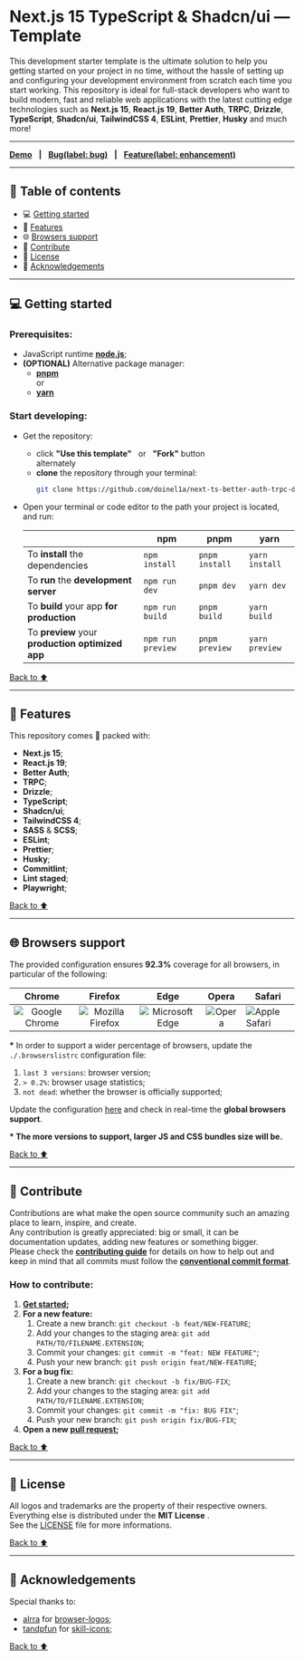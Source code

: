 [node]: https://nodejs.org/en
[pnpm]: https://pnpm.io/installation
[yarn]: https://yarnpkg.com/getting-started/install
[demo]: https://next-ts-better-auth-trpc-drizzle.d1a.app/
[license]: https://github.com/doinel1a/next-ts-better-auth-trpc-drizzle/blob/main/LICENSE
[code-of-conduct]: https://github.com/doinel1a/next-ts-better-auth-trpc-drizzle/blob/main/CODE_OF_CONDUCT.md
[issues]: https://github.com/doinel1a/next-ts-better-auth-trpc-drizzle/issues
[pulls]: https://github.com/doinel1a/next-ts-better-auth-trpc-drizzle/pulls
[browserslist]: https://browsersl.ist/#q=last+3+versions%2C%3E+0.2%25%2C+not+dead
[commitlint]: https://github.com/conventional-changelog/commitlint/#what-is-commitlint
[chrome-icon]: https://github.com/alrra/browser-logos/blob/main/src/chrome/chrome_64x64.png
[firefox-icon]: https://github.com/alrra/browser-logos/blob/main/src/firefox/firefox_64x64.png
[edge-icon]: https://github.com/alrra/browser-logos/blob/main/src/edge/edge_64x64.png
[opera-icon]: https://github.com/alrra/browser-logos/blob/main/src/opera/opera_64x64.png
[safari-icon]: https://github.com/alrra/browser-logos/blob/main/src/safari/safari_64x64.png

# Next.js 15 TypeScript & Shadcn/ui — Template

This development starter template is the ultimate solution to help you getting started on your project in no time, without the hassle of setting up and configuring your development environment from scratch each time you start working.
This repository is ideal for full-stack developers who want to build modern, fast and reliable web applications with the latest cutting edge technologies such as **Next.js 15**, **React.js 19**, **Better Auth**, **TRPC**, **Drizzle**, **TypeScript**, **Shadcn/ui**, **TailwindCSS 4**, **ESLint**, **Prettier**, **Husky** and much more!

---

**[Demo][demo]** &nbsp;&nbsp;**|**&nbsp;&nbsp; **[Bug(label: bug)][issues]** &nbsp;&nbsp;**|**&nbsp;&nbsp; **[Feature(label: enhancement)][issues]**

---

## :bookmark: Table of contents

- :computer: [Getting started](#computer-getting-started "Go to 'Getting started' section")
- :battery: [Features](#battery-features "Go to 'Features' section")
- :globe_with_meridians: [Browsers support](#globe_with_meridians-browsers-support "Go to 'Browsers support' section")
- :busts_in_silhouette: [Contribute](#busts_in_silhouette-contribute "Go to 'Contribute' section")
- :bookmark_tabs: [License](#bookmark_tabs-license "Go to 'License' section")
- :gem: [Acknowledgements](#gem-acknowledgements "Go to 'Acknowledgements' section")

---

## :computer: Getting started

### Prerequisites:

- JavaScript runtime **[node.js][node]**;
- **(OPTIONAL)** Alternative package manager:
  - **[pnpm][pnpm]** <br /> or
  - **[yarn][yarn]**

### Start developing:

- Get the repository:
  - click **"Use this template"** &nbsp; or &nbsp; **"Fork"** button <br /> alternately
  - **clone** the repository through your terminal: <br />
    ```bash
    git clone https://github.com/doinel1a/next-ts-better-auth-trpc-drizzle YOUR-PROJECT-NAME
    ```
- Open your terminal or code editor to the path your project is located, and run:

  |                                                  | **npm**           | **pnpm**       | **yarn**       |
  | ------------------------------------------------ | ----------------- | -------------- | -------------- |
  | To **install** the dependencies                  | `npm install`     | `pnpm install` | `yarn install` |
  | To **run** the **development server**            | `npm run dev`     | `pnpm dev`     | `yarn dev`     |
  | To **build** your app **for production**         | `npm run build`   | `pnpm build`   | `yarn build`   |
  | To **preview** your **production optimized app** | `npm run preview` | `pnpm preview` | `yarn preview` |

[Back to :arrow_up:](#nextjs-15-typescript--shadcnui--template "Back to 'Table of contents' section")

---

## :battery: Features

This repository comes 🔋 packed with:

- **Next.js 15**;
- **React.js 19**;
- **Better Auth**;
- **TRPC**;
- **Drizzle**;
- **TypeScript**;
- **Shadcn/ui**;
- **TailwindCSS 4**;
- **SASS** & **SCSS**;
- **ESLint**;
- **Prettier**;
- **Husky**;
- **Commitlint**;
- **Lint staged**;
- **Playwright**;

[Back to :arrow_up:](#nextjs-15-typescript--shadcnui--template "Back to 'Table of contents' section")

---

## :globe_with_meridians: Browsers support

The provided configuration ensures **92.3%** coverage for all browsers, in particular of the following:

|            Chrome             |             Firefox              |             Edge             |        Opera         | Safari                       |
| :---------------------------: | :------------------------------: | :--------------------------: | :------------------: | ---------------------------- |
| ![Google Chrome][chrome-icon] | ![Mozilla Firefox][firefox-icon] | ![Microsoft Edge][edge-icon] | ![Opera][opera-icon] | ![Apple Safari][safari-icon] |

**\*** In order to support a wider percentage of browsers, update the `./.browserslistrc` configuration file:

1. `last 3 versions`: browser version;
2. `> 0.2%`: browser usage statistics;
3. `not dead`: whether the browser is officially supported;

Update the configuration [here][browserslist] and check in real-time the **global browsers support**.

**\* The more versions to support, larger JS and CSS bundles size will be.**

[Back to :arrow_up:](#nextjs-15-typescript--shadcnui--template "Back to 'Table of contents' section")

---

## :busts_in_silhouette: Contribute

Contributions are what make the open source community such an amazing place to learn, inspire, and create.  
Any contribution is greatly appreciated: big or small, it can be documentation updates, adding new features or something bigger.  
Please check the [**contributing guide**][code-of-conduct] for details on how to help out and keep in mind that all commits must follow the **[conventional commit format][commitlint]**.

### How to contribute:

1.  **[Get started](#computer-getting-started "Go to 'Getting started' section");**
2.  **For a new feature:**
    1.  Create a new branch: `git checkout -b feat/NEW-FEATURE`;
    2.  Add your changes to the staging area: `git add PATH/TO/FILENAME.EXTENSION`;
    3.  Commit your changes: `git commit -m "feat: NEW FEATURE"`;
    4.  Push your new branch: `git push origin feat/NEW-FEATURE`;
3.  **For a bug fix:**
    1.  Create a new branch: `git checkout -b fix/BUG-FIX`;
    2.  Add your changes to the staging area: `git add PATH/TO/FILENAME.EXTENSION`;
    3.  Commit your changes: `git commit -m "fix: BUG FIX"`;
    4.  Push your new branch: `git push origin fix/BUG-FIX`;
4.  **Open a new [pull request][pulls];**

[Back to :arrow_up:](#nextjs-15-typescript--shadcnui--template "Back to 'Table of contents' section")

---

## :bookmark_tabs: License

All logos and trademarks are the property of their respective owners.  
Everything else is distributed under the **MIT License** .  
See the [LICENSE][license] file for more informations.

[Back to :arrow_up:](#nextjs-15-typescript--shadcnui--template "Back to 'Table of contents' section")

---

## :gem: Acknowledgements

Special thanks to:

- [alrra](https://github.com/alrra) for [browser-logos](https://github.com/alrra/browser-logos);
- [tandpfun](https://github.com/tandpfun) for [skill-icons](https://github.com/tandpfun/skill-icons);

[Back to :arrow_up:](#nextjs-15-typescript--shadcnui--template "Back to 'Table of contents' section")
